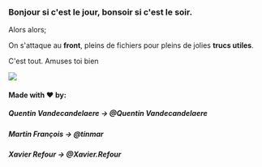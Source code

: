 ### Bonjour si c'est le jour, bonsoir si c'est le soir.

Alors alors;

On s'attaque au __front__, pleins de fichiers pour pleins de jolies __trucs utiles__.

C'est tout. Amuses toi bien

![](https://media.giphy.com/media/y5gweIjtEZ8d2/giphy.gif)



#### Made with ♥ by:

##### Quentin Vandecandelaere -> @Quentin Vandecandelaere

##### Martin François -> @tinmar

##### Xavier Refour -> @Xavier.Refour

